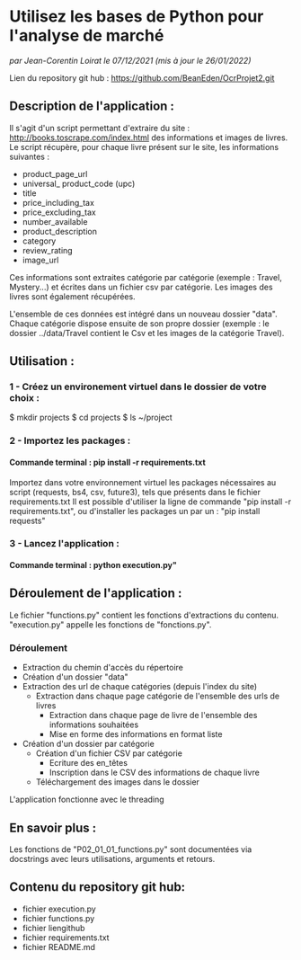 # Utilisez les bases de Python pour l'analyse de marché
*par Jean-Corentin Loirat
le 07/12/2021 (mis à jour le 26/01/2022)*

Lien du repository git hub : https://github.com/BeanEden/OcrProjet2.git

## Description de l'application :
Il s'agit d'un script permettant d'extraire du site : http://books.toscrape.com/index.html des informations et images de livres.
Le script récupère, pour chaque livre présent sur le site, les informations suivantes :
 * product_page_url
 * universal_ product_code (upc)
 * title
 * price_including_tax
 * price_excluding_tax
 * number_available
 * product_description
 * category
 * review_rating
 * image_url 

Ces informations sont extraites catégorie par catégorie (exemple : Travel, Mystery...) et écrites dans un fichier csv par catégorie.
Les images des livres sont également récupérées.

L'ensemble de ces données est intégré dans un nouveau dossier "data".
Chaque catégorie dispose ensuite de son propre dossier (exemple : le dossier ../data/Travel contient le Csv et les images de la catégorie Travel).


## Utilisation :

### 1 - Créez un environement virtuel dans le dossier de votre choix :
$ mkdir projects
$ cd projects
$ ls
~/project

### 2 - Importez les packages :
#### Commande terminal : pip install -r requirements.txt
Importez dans votre environnement virtuel les packages nécessaires au script (requests, bs4, csv, future3), tels que présents dans le fichier requirements.txt
Il est possible d'utiliser la ligne de commande "pip install -r requirements.txt",
ou d'installer les packages un par un : "pip install requests"

### 3 - Lancez l'application : 
#### Commande terminal : python execution.py"


## Déroulement de l'application :
Le fichier "functions.py" contient les fonctions d'extractions du contenu.
"execution.py" appelle les fonctions de "fonctions.py".


### Déroulement
* Extraction du chemin d'accès du répertoire
* Création d'un dossier "data"
* Extraction des url de chaque catégories (depuis l'index du site)
  * Extraction dans chaque page catégorie de l'ensemble des urls de livres
    * Extraction dans chaque page de livre de l'ensemble des informations souhaitées 
    * Mise en forme des informations en format liste
* Création d'un dossier par catégorie
  * Création d'un fichier CSV par catégorie
    * Ecriture des en_têtes
    * Inscription dans le CSV des informations de chaque livre
  * Téléchargement des images dans le dossier

L'application fonctionne avec le threading




## En savoir plus :
Les fonctions de "P02_01_01_functions.py" sont documentées via docstrings avec leurs utilisations, arguments et retours.

## Contenu du repository git hub: 
* fichier execution.py
* fichier functions.py
* fichier liengithub
* fichier requirements.txt
* fichier README.md
